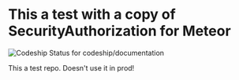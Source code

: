 
# This a test with a copy of SecurityAuthorization for Meteor


<img src="https://codeship.com/projects/3d82ca80-2274-0134-ef96-023c4b880ccd/status?branch=master" alt="Codeship Status for codeship/documentation">


This a test repo. Doesn't use it in prod!
